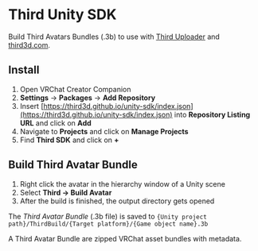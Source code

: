 # Third Unity SDK

Build Third Avatars Bundles (.3b) to use with [Third Uploader](https://github.com/third3d/uploader) and [third3d.com](https://third3d.com/).

## Install

1. Open VRChat Creator Companion
2. **Settings** -> **Packages** -> **Add Repository**
3. Insert [https://third3d.github.io/unity-sdk/index.json](https://third3d.github.io/unity-sdk/index.json) into **Repository Listing URL** and click on **Add**
4. Navigate to **Projects** and click on **Manage Projects**
5. Find **Third SDK** and click on **+**

## Build Third Avatar Bundle

1. Right click the avatar in the hierarchy window of a Unity scene
2. Select **Third -> Build Avatar**
3. After the build is finished, the output directory gets opened

The _Third Avatar Bundle_ (.3b file) is saved to `{Unity project path}/ThirdBuild/{Target platform}/{Game object name}.3b`

A Third Avatar Bundle are zipped VRChat asset bundles with metadata.
